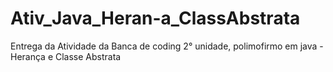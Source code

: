 # Ativ_Java_Heran-a_ClassAbstrata
Entrega da Atividade da Banca de coding 2° unidade, polimofirmo em java - Herança e Classe Abstrata
